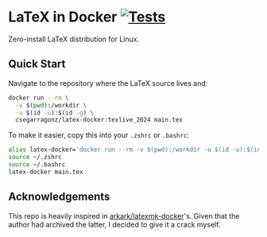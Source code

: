 # LaTeX in Docker [![Tests](https://github.com/csegarragonz/latex-docker/actions/workflows/tests.yml/badge.svg?branch=main)](https://github.com/csegarragonz/latex-docker/actions/workflows/tests.yml)

Zero-install LaTeX distribution for Linux.

## Quick Start

Navigate to the repository where the LaTeX source lives and:

```bash
docker run --rm \
  -v $(pwd):/workdir \
  -u $(id -u):$(id -g) \
  csegarragonz/latex-docker:texlive_2024 main.tex
```

To make it easier, copy this into your `.zshrc` or `.bashrc`:

```bash
alias latex-docker='docker run --rm -v $(pwd):/workdir -u $(id -u):$(id -g) csegarragonz/latex-docker:texlive_2024'
source ~/.zshrc
source ~/.bashrc
latex-docker main.tex
```

## Acknowledgements

This repo is heavily inspired in [arkark/latexmk-docker](https://github.com/arkark/latexmk-docker)'s.
Given that the author had archived the latter, I decided to give it a crack
myself.
